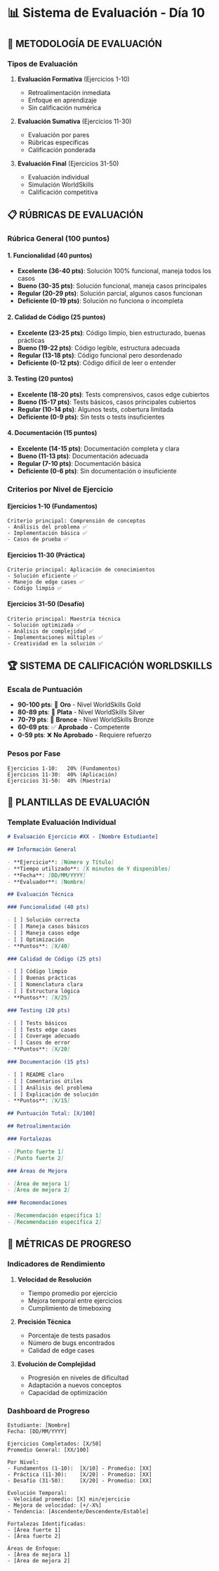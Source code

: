 # 📊 Sistema de Evaluación - Día 10

## 🎯 METODOLOGÍA DE EVALUACIÓN

### **Tipos de Evaluación**

1. **Evaluación Formativa** (Ejercicios 1-10)

   - Retroalimentación inmediata
   - Enfoque en aprendizaje
   - Sin calificación numérica

2. **Evaluación Sumativa** (Ejercicios 11-30)

   - Evaluación por pares
   - Rúbricas específicas
   - Calificación ponderada

3. **Evaluación Final** (Ejercicios 31-50)
   - Evaluación individual
   - Simulación WorldSkills
   - Calificación competitiva

## 📋 RÚBRICAS DE EVALUACIÓN

### **Rúbrica General (100 puntos)**

#### **1. Funcionalidad (40 puntos)**

- **Excelente (36-40 pts)**: Solución 100% funcional, maneja todos los casos
- **Bueno (30-35 pts)**: Solución funcional, maneja casos principales
- **Regular (20-29 pts)**: Solución parcial, algunos casos funcionan
- **Deficiente (0-19 pts)**: Solución no funciona o incompleta

#### **2. Calidad de Código (25 puntos)**

- **Excelente (23-25 pts)**: Código limpio, bien estructurado, buenas prácticas
- **Bueno (19-22 pts)**: Código legible, estructura adecuada
- **Regular (13-18 pts)**: Código funcional pero desordenado
- **Deficiente (0-12 pts)**: Código difícil de leer o entender

#### **3. Testing (20 puntos)**

- **Excelente (18-20 pts)**: Tests comprensivos, casos edge cubiertos
- **Bueno (15-17 pts)**: Tests básicos, casos principales cubiertos
- **Regular (10-14 pts)**: Algunos tests, cobertura limitada
- **Deficiente (0-9 pts)**: Sin tests o tests insuficientes

#### **4. Documentación (15 puntos)**

- **Excelente (14-15 pts)**: Documentación completa y clara
- **Bueno (11-13 pts)**: Documentación adecuada
- **Regular (7-10 pts)**: Documentación básica
- **Deficiente (0-6 pts)**: Sin documentación o insuficiente

### **Criterios por Nivel de Ejercicio**

#### **Ejercicios 1-10 (Fundamentos)**

```
Criterio principal: Comprensión de conceptos
- Análisis del problema ✅
- Implementación básica ✅
- Casos de prueba ✅
```

#### **Ejercicios 11-30 (Práctica)**

```
Criterio principal: Aplicación de conocimientos
- Solución eficiente ✅
- Manejo de edge cases ✅
- Código limpio ✅
```

#### **Ejercicios 31-50 (Desafío)**

```
Criterio principal: Maestría técnica
- Solución optimizada ✅
- Análisis de complejidad ✅
- Implementaciones múltiples ✅
- Creatividad en la solución ✅
```

## 🏆 SISTEMA DE CALIFICACIÓN WORLDSKILLS

### **Escala de Puntuación**

- **90-100 pts**: 🥇 **Oro** - Nivel WorldSkills Gold
- **80-89 pts**: 🥈 **Plata** - Nivel WorldSkills Silver
- **70-79 pts**: 🥉 **Bronce** - Nivel WorldSkills Bronze
- **60-69 pts**: ✅ **Aprobado** - Competente
- **0-59 pts**: ❌ **No Aprobado** - Requiere refuerzo

### **Pesos por Fase**

```
Ejercicios 1-10:   20% (Fundamentos)
Ejercicios 11-30:  40% (Aplicación)
Ejercicios 31-50:  40% (Maestría)
```

## 📝 PLANTILLAS DE EVALUACIÓN

### **Template Evaluación Individual**

```markdown
# Evaluación Ejercicio #XX - [Nombre Estudiante]

## Información General

- **Ejercicio**: [Número y Título]
- **Tiempo utilizado**: [X minutos de Y disponibles]
- **Fecha**: [DD/MM/YYYY]
- **Evaluador**: [Nombre]

## Evaluación Técnica

### Funcionalidad (40 pts)

- [ ] Solución correcta
- [ ] Maneja casos básicos
- [ ] Maneja casos edge
- [ ] Optimización
- **Puntos**: [X/40]

### Calidad de Código (25 pts)

- [ ] Código limpio
- [ ] Buenas prácticas
- [ ] Nomenclatura clara
- [ ] Estructura lógica
- **Puntos**: [X/25]

### Testing (20 pts)

- [ ] Tests básicos
- [ ] Tests edge cases
- [ ] Coverage adecuado
- [ ] Casos de error
- **Puntos**: [X/20]

### Documentación (15 pts)

- [ ] README claro
- [ ] Comentarios útiles
- [ ] Análisis del problema
- [ ] Explicación de solución
- **Puntos**: [X/15]

## Puntuación Total: [X/100]

## Retroalimentación

### Fortalezas

- [Punto fuerte 1]
- [Punto fuerte 2]

### Áreas de Mejora

- [Área de mejora 1]
- [Área de mejora 2]

### Recomendaciones

- [Recomendación específica 1]
- [Recomendación específica 2]
```

## 🎯 MÉTRICAS DE PROGRESO

### **Indicadores de Rendimiento**

1. **Velocidad de Resolución**

   - Tiempo promedio por ejercicio
   - Mejora temporal entre ejercicios
   - Cumplimiento de timeboxing

2. **Precisión Técnica**

   - Porcentaje de tests pasados
   - Número de bugs encontrados
   - Calidad de edge cases

3. **Evolución de Complejidad**
   - Progresión en niveles de dificultad
   - Adaptación a nuevos conceptos
   - Capacidad de optimización

### **Dashboard de Progreso**

```
Estudiante: [Nombre]
Fecha: [DD/MM/YYYY]

Ejercicios Completados: [X/50]
Promedio General: [XX/100]

Por Nivel:
- Fundamentos (1-10):  [X/10] - Promedio: [XX]
- Práctica (11-30):    [X/20] - Promedio: [XX]
- Desafío (31-50):     [X/20] - Promedio: [XX]

Evolución Temporal:
- Velocidad promedio: [X] min/ejercicio
- Mejora de velocidad: [+/-X%]
- Tendencia: [Ascendente/Descendente/Estable]

Fortalezas Identificadas:
- [Área fuerte 1]
- [Área fuerte 2]

Áreas de Enfoque:
- [Área de mejora 1]
- [Área de mejora 2]
```

